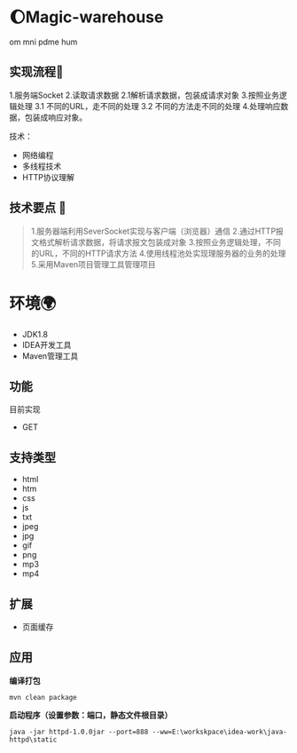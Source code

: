 # :moon:Magic-warehouse
om mni pdme hum

## 实现流程:page_facing_up:

1.服务端Socket
2.读取请求数据
	2.1解析请求数据，包装成请求对象
3.按照业务逻辑处理
	3.1 不同的URL，走不同的处理
	3.2 不同的方法走不同的处理
4.处理响应数据，包装成响应对象。

技术：

- 网络编程
- 多线程技术
- HTTP协议理解

##  技术要点 :apple:

> 1.服务器端利用SeverSocket实现与客户端（浏览器）通信
> 2.通过HTTP报文格式解析请求数据，将请求报文包装成对象
> 3.按照业务逻辑处理，不同的URL，不同的HTTP请求方法
> 4.使用线程池处实现理服务器的业务的处理
> 5.采用Maven项目管理工具管理项目

# 环境:earth_africa:

- JDK1.8
- IDEA开发工具
- Maven管理工具

## 功能

目前实现

- GET

## 支持类型

- html
- htm
- css
- js
- txt
- jpeg
- jpg
- gif
- png
- mp3
- mp4

## 扩展

- 页面缓存

## 应用

**编译打包** 

```
mvn clean package
```

**启动程序（设置参数：端口，静态文件根目录）**  

```
java -jar httpd-1.0.0jar --port=888 --ww=E:\workskpace\idea-work\java-httpd\static
```

